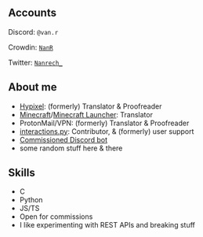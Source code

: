## Accounts
Discord: `@van.r`

Crowdin: [`NanR`](https://crowdin.com/profile/NanR)

Twitter: [`Nanrech_`](https://twitter.com/Nanrech_)

## About me
- [Hypixel](https://crowdin.com/project/hypixel): (formerly) Translator & Proofreader 
- [Minecraft](https://crowdin.com/project/minecraft)/[Minecraft Launcher](https://crowdin.com/project/minecraft-launcher): Translator
- ProtonMail/VPN: (formerly) Translator & Proofreader
- [interactions.py](https://github.com/interactions-py/): Contributor, & (formerly) user support
- [Commissioned Discord bot](https://github.com/Nanrech/2bot)
- some random stuff here & there

## Skills
- C
- Python
- JS/TS
- Open for commissions
- I like experimenting with REST APIs and breaking stuff
